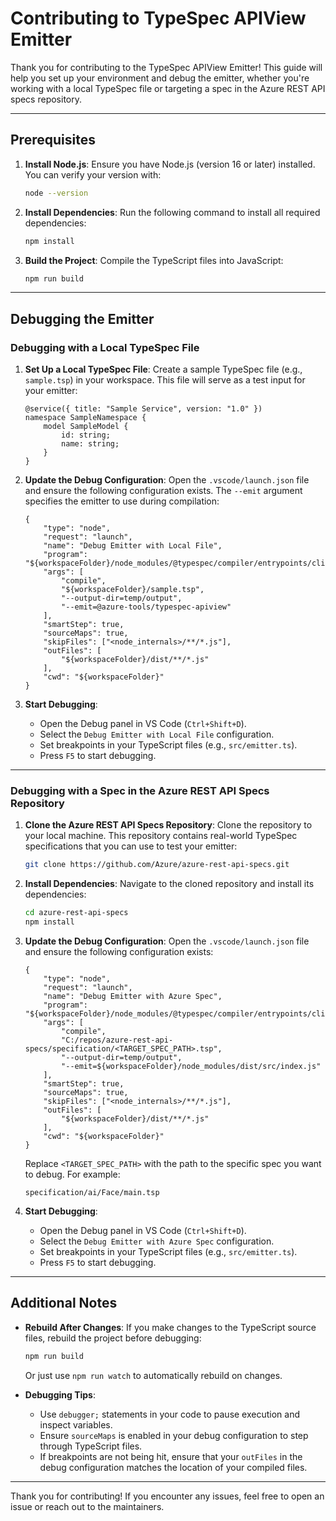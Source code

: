 # Contributing to TypeSpec APIView Emitter

Thank you for contributing to the TypeSpec APIView Emitter! This guide will help you set up your environment and debug the emitter, whether you're working with a local TypeSpec file or targeting a spec in the Azure REST API specs repository.

---

## Prerequisites

1. **Install Node.js**: Ensure you have Node.js (version 16 or later) installed. You can verify your version with:
   ```bash
   node --version
   ```
2. **Install Dependencies**: Run the following command to install all required dependencies:
   ```bash
   npm install
   ```
3. **Build the Project**: Compile the TypeScript files into JavaScript:
   ```bash
   npm run build
   ```

---

## Debugging the Emitter

### Debugging with a Local TypeSpec File

1. **Set Up a Local TypeSpec File**:
   Create a sample TypeSpec file (e.g., `sample.tsp`) in your workspace. This file will serve as a test input for your emitter:
   ```tsp
   @service({ title: "Sample Service", version: "1.0" })
   namespace SampleNamespace {
       model SampleModel {
           id: string;
           name: string;
       }
   }
   ```

2. **Update the Debug Configuration**:
   Open the `.vscode/launch.json` file and ensure the following configuration exists. The `--emit` argument specifies the emitter to use during compilation:
   ```jsonc
   {
       "type": "node",
       "request": "launch",
       "name": "Debug Emitter with Local File",
       "program": "${workspaceFolder}/node_modules/@typespec/compiler/entrypoints/cli.js",
       "args": [
           "compile",
           "${workspaceFolder}/sample.tsp",
           "--output-dir=temp/output",
           "--emit=@azure-tools/typespec-apiview"
       ],
       "smartStep": true,
       "sourceMaps": true,
       "skipFiles": ["<node_internals>/**/*.js"],
       "outFiles": [
           "${workspaceFolder}/dist/**/*.js"
       ],
       "cwd": "${workspaceFolder}"
   }
   ```

3. **Start Debugging**:
   - Open the Debug panel in VS Code (`Ctrl+Shift+D`).
   - Select the `Debug Emitter with Local File` configuration.
   - Set breakpoints in your TypeScript files (e.g., `src/emitter.ts`).
   - Press `F5` to start debugging.

---

### Debugging with a Spec in the Azure REST API Specs Repository

1. **Clone the Azure REST API Specs Repository**:
   Clone the repository to your local machine. This repository contains real-world TypeSpec specifications that you can use to test your emitter:
   ```bash
   git clone https://github.com/Azure/azure-rest-api-specs.git
   ```

2. **Install Dependencies**:
   Navigate to the cloned repository and install its dependencies:
   ```bash
   cd azure-rest-api-specs
   npm install
   ```

3. **Update the Debug Configuration**:
   Open the `.vscode/launch.json` file and ensure the following configuration exists:
   ```jsonc
   {
       "type": "node",
       "request": "launch",
       "name": "Debug Emitter with Azure Spec",
       "program": "${workspaceFolder}/node_modules/@typespec/compiler/entrypoints/cli.js",
       "args": [
           "compile",
           "C:/repos/azure-rest-api-specs/specification/<TARGET_SPEC_PATH>.tsp",
           "--output-dir=temp/output",
           "--emit=${workspaceFolder}/node_modules/dist/src/index.js"
       ],
       "smartStep": true,
       "sourceMaps": true,
       "skipFiles": ["<node_internals>/**/*.js"],
       "outFiles": [
           "${workspaceFolder}/dist/**/*.js"
       ],
       "cwd": "${workspaceFolder}"
   }
   ```

   Replace `<TARGET_SPEC_PATH>` with the path to the specific spec you want to debug. For example:
   ```
   specification/ai/Face/main.tsp
   ```

4. **Start Debugging**:
   - Open the Debug panel in VS Code (`Ctrl+Shift+D`).
   - Select the `Debug Emitter with Azure Spec` configuration.
   - Set breakpoints in your TypeScript files (e.g., `src/emitter.ts`).
   - Press `F5` to start debugging.

---

## Additional Notes

- **Rebuild After Changes**: If you make changes to the TypeScript source files, rebuild the project before debugging:
  ```bash
  npm run build
  ```

  Or just use `npm run watch` to automatically rebuild on changes.

- **Debugging Tips**:
  - Use `debugger;` statements in your code to pause execution and inspect variables.
  - Ensure `sourceMaps` is enabled in your debug configuration to step through TypeScript files.
  - If breakpoints are not being hit, ensure that your `outFiles` in the debug configuration matches the location of your compiled files.

---

Thank you for contributing! If you encounter any issues, feel free to open an issue or reach out to the maintainers.